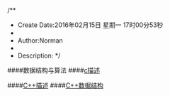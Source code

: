 /**
* Create Date:2016年02月15日 星期一 17时00分53秒
* 
* Author:Norman
* 
* Description: 
*/

####数据结构与算法
####[c描述](./c)

####[C++描述](./base)
####[C++数据结构](./data_struct)
